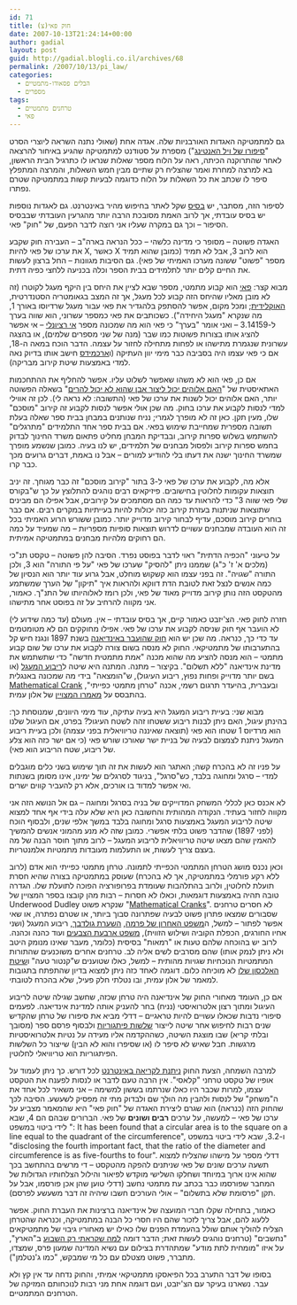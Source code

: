 ```yaml
---
id: 71
title: (צ)חוק פאי
date: 2007-10-13T21:24:14+00:00
author: gadial
layout: post
guid: http://gadial.blogli.co.il/archives/68
permalink: /2007/10/13/pi_law/
categories:
  - הבלים פסאודו-מתמטיים
  - מספרים
tags:
  - טרחנים מתמטיים
  - פאי
---
```

גם למתמטיקה האגדות האורבניות שלה. אגדה אחת (שאולי נתנה השראה ליוצרי הסרט "[סיפורו של ויל האנטינג](http://en.wikipedia.org/wiki/Good_Will_Hunting)") מספרת על סטודנט למתמטיקה שהגיע באיחור להרצאה לאחר שהתרוקנה הכיתה, ראה על הלוח מספר שאלות שנראו לו כתרגיל הבית הראשון, בא למרצה למחרת ואמר שהצליח רק שתיים מבין חמש השאלות, והמרצה המתפלץ סיפר לו שכתב את כל השאלות על הלוח כדוגמה לבעיות קשות במתמטיקה שטרם נפתרו.

לסיפור הזה, מסתבר, יש [בסיס](http://www.snopes.com/college/homework/unsolvable.asp) שקל לאתר בחיפוש מהיר באינטרנט. גם לאגדות נוספות יש בסיס עובדתי, אך לרוב האמת מסובכת הרבה יותר מהגרעין העובדתי שבבסיס הסיפור &#8211; וכך גם במקרה שעליו אני רוצה לדבר הפעם, של "חוק" פאי.

האגדה פשוטה &#8211; מסופר כי מדינה כלשהי &#8211; ככל הנראה בארה"ב &#8211; העבירה חוק שקבע את ערכו של פאי להיות X, כאשר X הוא לרוב 3, אבל לא תמיד (כמובן שהוא תמיד מספר "פשוט" ששונה מערכו האמיתי של פאי). גם הסיבות מגוונות &#8211; החל ברצון לעשות את החיים קלים יותר לתלמידים בבית הספר וכלה בכניעה ללחצי כפיה דתית.

מבוא קצר: [פאי](http://he.wikipedia.org/wiki/%D7%A4%D7%90%D7%99) הוא קבוע מתמטי, מספר שבא לציין את היחס בין היקף מעגל לקוטרו (זה לא מובן מאליו שהיחס הזה קבוע לכל מעגל, אך זה המצב בגאומטריה הסטנדרטית, [האוקלידית](http://he.wikipedia.org/wiki/%D7%92%D7%90%D7%95%D7%9E%D7%98%D7%A8%D7%99%D7%94_%D7%90%D7%95%D7%A7%D7%9C%D7%99%D7%93%D7%99%D7%AA); ומכל מקום, אפשר להסתפק בלהגדיר את פאי עבור מעגל שרדיוסו באורך 1, מה שנקרא "מעגל היחידה"). כשכותבים את פאי כמספר עשרוני, הוא שווה בערך ל-3.14159 &#8211; ואני אומר "בערך" כי פאי הוא מה שמכונה מספר [אי רציונלי](http://he.wikipedia.org/wiki/%D7%9E%D7%A1%D7%A4%D7%A8_%D7%90%D7%99_%D7%A8%D7%A6%D7%99%D7%95%D7%A0%D7%9C%D7%99) &#8211; אי אפשר להציג אותו בצורות פשוטות כמו שבר (מנה של שני מספרים שלמים), או בהצגה עשרונית שנגמרת מתישהו או לפחות מתחילה לחזור על עצמה. הדבר הוכח במאה ה-18, אם כי פאי עצמו היה בסביבה כבר מימי יוון העתיקה (ו[ארכמידס](http://he.wikipedia.org/wiki/%D7%90%D7%A8%D7%9B%D7%99%D7%9E%D7%93%D7%A1) חישב אותו בדיוק נאה למדי באמצעות שיטת קירוב מבריקה).

אם כן, פאי הוא לא משהו שאפשר לשלוט עליו. אפשר להחליף את ההתחכמות האתאיסטית של "[האם אלוהים יכול ליצור אבן שהוא לא יכול להרים](http://he.wikipedia.org/wiki/%D7%A4%D7%A8%D7%93%D7%95%D7%A7%D7%A1_%D7%94%D7%9B%D7%9C-%D7%99%D7%9B%D7%95%D7%9C)" בשאלה הפשוטה יותר, האם אלוהים יכול לשנות את ערכו של פאי (התשובה: לא נראה לי). לכן זה אווילי למדי לנסות לקבוע את ערכו בחוק. מה שכן אולי אפשר לנסות לקבוע זה קירוב "מוסכם" שלו, מעין תקן. כאן זה לא מופרך לגמרי; נניח שנותנים במבחן בבית ספר שאלה בעלת תשובה מספרית שמחייבת שימוש בפאי. אם בבית ספר אחד התלמידים "מתרגלים" להשתמש בשלוש ספרות קירוב, ובבדיקת המבחן מחליט פתאום משרד החינוך לבדוק בחמש ספרות קירוב ולפסול מבחנים של תלמידים, יש לנו בעיה. כמובן שנשמע מופרך שמשרד החינוך ישנה את דעתו בלי להודיע למורים &#8211; אבל נו באמת, דברים גרועים מכך כבר קרו.

אלא מה, לקבוע את ערכו של פאי ל-3 בתור "קירוב מוסכם" זה כבר מגוחך. זה יניב תוצאות עקומות לחלוטין בחישובים. פיזיקאים רבים נוהגים להתלוצץ על כך ש"בקורס שלי פאי שווה 3" כדי להראות עד כמה הם מסתמכים על קירובים, אבל אפילו הם מבינים שתוצאות שניתנות בעזרת קירוב כזה יכולות להיות בעייתיות במקרים רבים. אם כבר בוחרים קירוב מוסכם, עדיף לבחור קירוב מדוייק יותר. כמובן ששורש הרוע האמיתי בכל זה הוא העובדה שמבחנים עשויים לדרוש תוצאות סופיות מספריות &#8211; מה שמעיד על כמה הם רחוקים מלהיות מבחנים במתמטיקה אמיתית.

על טיעוני "הכפיה הדתית" ראוי לדבר בפוסט נפרד. הסיבה להן פשוטה &#8211; טקסט תנ"כי (מלכים א' ז' כ"ג) שממנו ניתן "להסיק" שערכו של פאי "על פי התורה" הוא 3, ולכן התורה "שגויה". זה בפני עצמו הוא קשקוש מוחלט, אבל גרוע עוד יותר הוא הנסיון של כמה אנשים לנצל זאת לטובת הדת דווקא ולהראות איך "תיקון" של הערך שמשתמע מהטקסט הזה נותן קירוב מדוייק מאוד של פאי, ולכן רומז לאלוהיותו של התנ"ך. כאמור, אני מקווה להרחיב על זה בפוסט אחר מתישהו.

חזרה לחוק פאי. הצ'יזבט כאמור קיים, אך בסיס עובדתי &#8211; אין. מעולם (עד כמה שידוע לי) לא הועבר אף חוק שניסה לקבוע את ערכו של פאי. אפילו מחוקקים הם לא מטומטמים עד כדי כך, כנראה. מה שכן יש הוא [חוק שהועבר באינדיאנה](http://en.wikipedia.org/wiki/Indiana_Pi_Bill) בשנת 1897 ונגנז חיש קל בהתערבותו של מתמטיקאי. החוק לא מנסה בשום צורה לקבוע את ערכו של שום קבוע מתמטי &#8211; הוא מנסה להציע מה שהוא מכנה "אמת מתמטית חדשה" כדי שתשתמש את מדינת אינדיאנה "ללא תשלום". בקיצור &#8211; מתנה. המתנה היא שיטה ל[ריבוע המעגל](http://he.wikipedia.org/wiki/%D7%94%D7%91%D7%A2%D7%99%D7%95%D7%AA_%D7%94%D7%92%D7%90%D7%95%D7%9E%D7%98%D7%A8%D7%99%D7%95%D7%AA_%D7%A9%D7%9C_%D7%99%D7%9E%D7%99_%D7%A7%D7%93%D7%9D) (או בשם יותר מדוייק ופחות נפוץ, ריבוע העיגול), ש"הומצאה" בידי מה שמכונה באנגלית [Mathematical Crank](http://en.wikipedia.org/wiki/Crank_(person)) ובעברית, בהיעדר תרגום רשמי, אכנה "טרחן מתמטי כפייתי", בהתבסס על [מאמרו המצויין](http://www.haayal.co.il/story?id=1571) של אלון עמית.

מבוא שני: בעיית ריבוע המעגל היא בעיה עתיקה, עוד מימי היוונים, שמנוסחת כך: בהינתן עיגול, האם ניתן לבנות ריבוע ששטחו זהה לשטח העיגול? בפרט, אם העיגול שלנו הוא מרדיוס 1 שטחו הוא פאי (תוצאה שאיננה טריוויאלית בפני עצמה) ולכן בעיית ריבוע המעגל ניתנת לצמצום לבעיה של בניית ישר שאורכו שורש פאי (כי אם ישר כזה הוא צלע של ריבוע, שטח הריבוע הוא פאי).

על פניו זה לא בהכרח קשה; האתגר הוא לעשות את זה תוך שימוש בשני כלים מוגבלים למדי &#8211; סרגל ומחוגה בלבד, כש"סרגל", בניגוד לסרגלים של ימינו, אינו מסומן בשנתות ואי אפשר למדוד בו אורכים, אלא רק להעביר קווים ישרים.

לא אכנס כאן לכללי המשחק המדוייקים של בניה בסרגל ומחוגה &#8211; גם אל הנושא הזה אני מקווה לחזור בעתיד. הנקודה המהותית והחשובה כאן היא שלא עלה בידי אף אחד למצוא שיטה לריבוע המעגל באמצעות סרגל ומחוגה בלבד במשך אלפי שנים, ולבסוף הוכח (לפני 1897) שהדבר פשוט בלתי אפשרי. כמובן שזה לא מנע מהמוני אנשים להמשיך להאמין שהם מצאו שיטה טריוויאלית לריבוע המעגל &#8211; לרוב מתוך חוסר הבנה של מה בעצם צריך לעשות, או התעלמות מעובדות מתמטיות אלמנטריות.

וכאן נכנס מושג הטרחן המתמטי הכפייתי לתמונה. טרחן מתמטי כפייתי הוא אדם (לרוב ללא רקע פורמלי במתמטיקה, אך לא בהכרח) שעוסק במתמטיקה בצורה שהיא חסרת תועלת לחלוטין, ולרוב בהתלהבות שעומדת בפרופורציה הפוכה לתועלת שלו. הגדרה טובה תהיה באמצעות דוגמאות, וכאלו לא חסרות &#8211; רבות מהן קובצו בספר המצויין של Underwood Dudley שנקרא פשוט "[Mathematical Cranks](http://www.amazon.com/Mathematical-Cranks-Spectrum-Underwood-Dudley/dp/0883855070)". לא חסרים טרחנים שסבורים שמצאו פתרון פשוט לבעיה שפתרונה סבוך ביותר, או שטרם נפתרה, או שאי אפשר לפתור &#8211; למשל, ה[משפט האחרון של פרמה](http://he.wikipedia.org/wiki/%D7%94%D7%9E%D7%A9%D7%A4%D7%98_%D7%94%D7%90%D7%97%D7%A8%D7%95%D7%9F_%D7%A9%D7%9C_%D7%A4%D7%A8%D7%9E%D7%94), [השערת גולדבך](http://he.wikipedia.org/wiki/%D7%94%D7%A9%D7%A2%D7%A8%D7%AA_%D7%92%D7%95%D7%9C%D7%93%D7%91%D7%9A), ריבוע המעגל (ושני אחיו החורגים, הכפלת הקוביה ושילוש הזווית), [משפט ארבעת הצבעים](http://he.wikipedia.org/wiki/%D7%9E%D7%A9%D7%A4%D7%98_%D7%90%D7%A8%D7%91%D7%A2%D7%AA_%D7%94%D7%A6%D7%91%D7%A2%D7%99%D7%9D) ועוד כהנה וכהנה. לרוב יש בהוכחה שלהם טעות או "רמאות" בסיסית (כלומר, מעבר שאינו מנומק היטב ולא ניתן לנמק אותו) שהם מסרבים לשים אליה לב. טרחנים אחרים משוכנעים שהתורות המתמטיות הנוכחיות שגויות מהותית &#8211; למשל, כאלו שטוענים ש"קנטור טעה" ו[שיטת האלכסון שלו](http://www.gadial.net/?p=52) לא מוכיחה כלום. דוגמה לאחד כזה ניתן למצוא בדיון שהתפתח בתגובות למאמר של אלון עמית, ובו נטלתי חלק פעיל, שלא בהכרח לטובתי.

אם כן, העומד מאחורי החוק של אינדיאנה היה טרחן שכזה, שחשב שגילה שיטה לריבוע העיגול ומתוך רצון אלטרואיסטי (נניח) בחר להעניק אותה למדינת אינדיאנה. לפעמים סיפורי נדבות שכאלו עשויים להיות טראגיים &#8211; דדלי מביא את סיפורו של טרחן שהקדיש שנים רבות לחיפוש אחר שיטה לייצור [שלשות פיתגוריות](http://he.wikipedia.org/wiki/%D7%A9%D7%9C%D7%A9%D7%94_%D7%A4%D7%99%D7%AA%D7%92%D7%95%D7%A8%D7%99%D7%AA) ולבסוף פרסם ספר (מסובך ובלתי קריא) שבו מוצגת השיטה, כשההקדמה אליו מעידה על נטיות אלטרואיסטיות מרגשות. חבל שאיש לא סיפר לו (או שסיפרו והוא לא הבין) שייצור כל השלשות הפיתגוריות הוא טריוויאלי לחלוטין.

למרבה השמחה, הצעת החוק [ניתנת לקריאה באינטרנט](http://www.agecon.purdue.edu/crd/Localgov/Second%20Level%20pages/indiana_pi_bill.htm) לכל דורש. כך ניתן לעמוד על אופיו של טקסט טרחני "קלאסי". אין הרבה טעם לדבר או לנסות לפענח את הטקסט עצמו, למרות שכבר היו כאלו שנרתמו בששון למשימה &#8211; אני משאיר לכל אחד את ה"משחק" של לנסות ולהבין מה הולך שם ולבדוק מתי זה מפסיק לשעשע. הסיבה לכך שהחוק הזה (כנראה) הוא שגרם ליצירת האגדה של "חוק פאי" היא שהמאמר מצביע על ערכו של פאי &#8211; למעשה, על ערכים **רבים ושונים** של פאי. הברורים שבהם הם 4, שבא לידי ביטוי במשפט ": It has been found that a circular area is to the square on a line equal to the quadrant of the circumference", ו-3.2, שבא לידי ביטוי במשפט "disclosing the fourth important fact, that the ratio of the diameter and circumference is as five-fourths to four". דדלי מספר על מישהו שהצליח למצוא תשעה ערכים שונים של פאי שניתנים להפקה מהטקסט &#8211; די מרשים בהתחשב בכך שהוא אינו ארוך במיוחד ושחלקו השלישי מוקדש לפיאור והילול הצלחותיו הגדולות של המחבר שפורסמו כבר בכתב עת מתמטי נחשב (דדלי טוען שהן אכן פורסמו, אבל על תקן "פרסומת שלא בתשלום" &#8211; אולי העורכים חשבו שיהיה זה דבר משעשע לפרסם).

כאמור, בתחילה שקלו חברי המועצה של אינדיאנה ברצינות את העברת החוק. אפשר ללעוג להם, אבל צריך לזכור שהם היו חסרי כל הבנה במתמטיקה, וכנראה שהטרחן הצליח להוליך אותם שולל בהעמדת הפנים שלו כאילו יש מאחוריו גיבוי של מתמטיקאים "נחשבים" (טרחנים נוהגים לעשות זאת; הדבר דומה [למה שקראתי רק השבוע](http://www.haaretz.co.il/hasite/pages/ShArtPE.jhtml?itemNo=911482&contrassID=2&subContrassID=13&sbSubContrassID=7) ב"הארץ", על איזו "מומחית לתת מודע" שמתהדרת בצילום עם נשיא המדינה שמעון פרס, שמצדו, מתברר, פשוט מצטלם עם כל מי שמבקש, "כמו ג'נטלמן").

בסופו של דבר התערב בכל הפיאסקו מתמטיקאי אמיתי, והחוק נדחה עד אין קץ ולא עבר. נשארנו בעיקר עם הצ'יזבט, ועם דוגמה אחת מני רבות לנוכחותם המזיקה של הטרחנים המתמטיים.